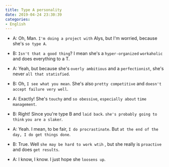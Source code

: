 ```yaml
---
title: Type A personality
date: 2019-04-24 23:30:39
categories:
- English
---
```


- A: Oh, Man. `I'm doing a project with` Alys, but I'm worried, because she's `so type A`.

- B: `Isn't that a good thing`? I mean she's a `hyper-organized` `workaholic` and does everything to a T.

- A: Yeah, but because she's `overly ambitious` and a `perfectionist`, she's never `all that statisfied`. 

- B: Oh, `I see what you mean`. She's also `pretty competitive` and `doesn't accept failure very well`.
  
- A: Exactly! She's `touchy` and `so obessive`, `especially about` `time management`.

- B: Right! Since you're type B and `laid back`. `she's probably going to think` `you are a slaker`.

- A: Yeah. I mean, to be fair, `I do procrastinate`. But `at the end of the day, I do get things done`.

- B: True. Well `she may be hard to work wtih` , but she really is `proactive` and does `get results`.

- A: I know, I know. I just hope she `loosens up`.